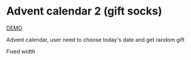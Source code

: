 # Advent calendar 2 (gift socks)

[DEMO](https://antonlitvin.github.io/advent-calendar/calendar-2/)

Advent calendar, user need to choose today's date and get random gift

Fixed width
